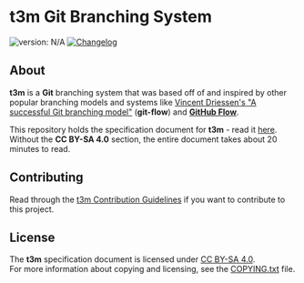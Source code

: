 # t3m Git Branching System #

[version_shield]: https://img.shields.io/badge/version-N%2FA-blue.svg
![version: N/A][version_shield]
[![Changelog](https://img.shields.io/badge/-Changelog-blue.svg)](CHANGELOG.md "Changelog")

## About ##

**t3m** is a **Git** branching system that was based off of and inspired by other popular branching models and systems
like [Vincent Driessen's "A successful Git branching model"] (**git-flow**) and **[GitHub Flow]**.

This repository holds the specification document for **t3m** - read it [here](docs/index.md).  
Without the **CC BY-SA 4.0** section, the entire document takes about 20 minutes to read.

[Vincent Driessen's "A successful Git branching model"]: https://nvie.com/posts/a-successful-git-branching-model "A successful Git branching model &raquo; nvie.com"
[GitHub Flow]: https://guides.github.com/introduction/flow/ "Understanding the GitHub flow &middot; GitHub Guides"

## Contributing ##

Read through the [t3m Contribution Guidelines](CONTRIBUTING.md) if you want to contribute to this project.

## License ##

The **t3m** specification document is licensed under [CC BY-SA 4.0](licenses/CC-BY-SA-4.0.txt).  
For more information about copying and licensing, see the [COPYING.txt](COPYING.txt) file.
